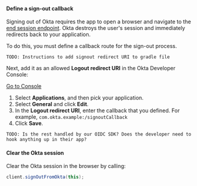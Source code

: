 #### Define a sign-out callback

Signing out of Okta requires the app to open a browser and navigate to the [end session endpoint](https://developer.okta.com/docs/reference/api/oidc/#logout). Okta destroys the user's session and immediately redirects back to your application.

To do this, you must define a callback route for the sign-out process. 

`TODO: Instructions to add signout redirect URI to gradle file`

Next, add it as an allowed **Logout redirect URI** in the Okta Developer Console:

<a href="https://login.okta.com/" target="_blank" class="Button--blue">Go to Console</a>

1. Select **Applications**, and then pick your application.
2. Select **General** and click **Edit**.
3. In the **Logout redirect URI**, enter the callback that you defined. For example, `com.okta.example:/signoutCallback`
4. Click **Save**.

`TODO: Is the rest handled by our OIDC SDK? Does the developer need to hook anything up in their app?`

#### Clear the Okta session

Clear the Okta session in the browser by calling:

```java
client.signOutFromOkta(this);
```
